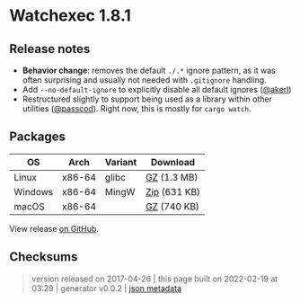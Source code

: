 # Watchexec 1.8.1

## Release notes

<ul>
<li><strong>Behavior change</strong>: removes the default <code>./.*</code> ignore pattern, as it was often surprising and usually not needed with <code>.gitignore</code> handling.</li>
<li>Add <code>--no-default-ignore</code> to explicitly disable all default ignores (<a class="user-mention" data-hovercard-type="user" data-hovercard-url="/users/akerl/hovercard" data-octo-click="hovercard-link-click" data-octo-dimensions="link_type:self" href="https://github.com/akerl">@akerl</a>)</li>
<li>Restructured slightly to support being used as a library within other utilities (<a class="user-mention" data-hovercard-type="user" data-hovercard-url="/users/passcod/hovercard" data-octo-click="hovercard-link-click" data-octo-dimensions="link_type:self" href="https://github.com/passcod">@passcod</a>). Right now, this is mostly for <code>cargo watch</code>.</li>
</ul>

## Packages

<table class="downloads">
<thead>
<tr>
<th>OS</th>
<th>Arch</th>
<th>Variant</th>
<th>Download</th>

</tr>
</thead>
<tbody>
<tr>
						<td rowspan="1">Linux</td>
						
<td rowspan="1">x86-64</td>
            
						
<td rowspan="1">glibc</td>
            
<td><a class="download" href="https://github.com/watchexec/watchexec/releases/download/1.8.1/watchexec-1.8.1-x86_64-unknown-linux-gnu.tar.gz">GZ</a> (1.3 MB)</td>
						
</tr>
					
<tr>
						<td rowspan="1">Windows</td>
						
<td rowspan="1">x86-64</td>
            
						
<td rowspan="1">MingW</td>
            
<td><a class="download" href="https://github.com/watchexec/watchexec/releases/download/1.8.1/watchexec-1.8.1-x86_64-pc-windows-gnu.zip">Zip</a> (631 KB)</td>
						
</tr>
					
<tr>
						<td rowspan="1">macOS</td>
						
<td rowspan="1">x86-64</td>
            
						
<td rowspan="1"></td>
            
<td><a class="download" href="https://github.com/watchexec/watchexec/releases/download/1.8.1/watchexec-1.8.1-x86_64-apple-darwin.tar.gz">GZ</a> (740 KB)</td>
						
</tr>
					</tbody>
</table>


View release [on GitHub](https://github.com/watchexec/watchexec/releases/1.8.1).

## Checksums





>	 version released on 2017-04-26
>	|
>	this page built on 2022-02-19 at 03:29
>	| generator v0.0.2
>	| [json metadata](meta.json)


